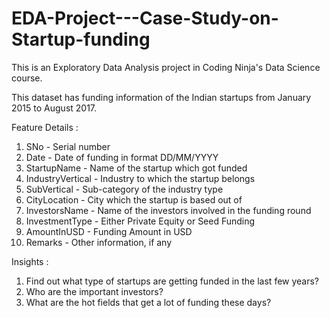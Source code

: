 # EDA-Project---Case-Study-on-Startup-funding

This is an Exploratory Data Analysis project in Coding Ninja's Data Science course.

This dataset has funding information of the Indian startups from January 2015 to August 2017.

Feature Details :

1. SNo - Serial number
2. Date - Date of funding in format DD/MM/YYYY
3. StartupName - Name of the startup which got funded
4. IndustryVertical - Industry to which the startup belongs
5. SubVertical - Sub-category of the industry type
6. CityLocation - City which the startup is based out of
7. InvestorsName - Name of the investors involved in the funding round
8. InvestmentType - Either Private Equity or Seed Funding
9. AmountInUSD - Funding Amount in USD
10. Remarks - Other information, if any

Insights :

1. Find out what type of startups are getting funded in the last few years?
2. Who are the important investors?
3. What are the hot fields that get a lot of funding these days?
